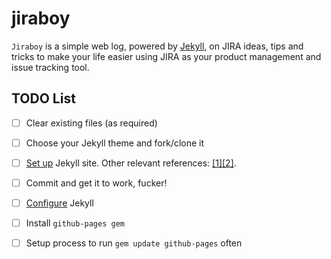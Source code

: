 # jiraboy
`Jiraboy` is a simple web log, powered by [Jekyll](http://jekyllrb.com/), on JIRA ideas, tips and tricks to make your life easier using JIRA as your product management and issue tracking tool.

## TODO List
* [ ] Clear existing files (as required)
* [ ] Choose your Jekyll theme and fork/clone it
* [ ] [Set up][1] Jekyll site. Other relevant references: [\[1\]][rel1][\[2\]][rel2].
* [ ] Commit and get it to work, fucker!
* [ ] [Configure][2] Jekyll
* [ ] Install `github-pages gem`
* [ ] Setup process to run `gem update github-pages` often


[1]: https://help.github.com/articles/setting-up-your-github-pages-site-locally-with-jekyll/
[2]: https://help.github.com/articles/configuring-jekyll/
[rel1]: http://jmcglone.com/guides/github-pages/
[rel2]: http://jekyllrb.com/docs/github-pages/

